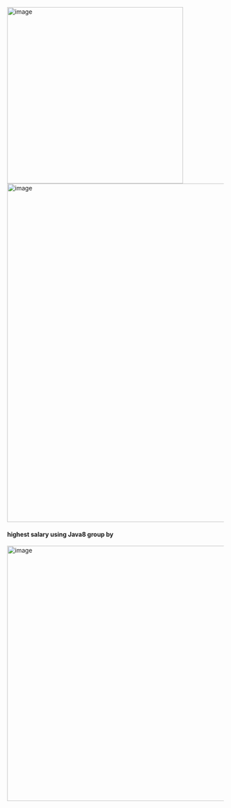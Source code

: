 <img width="409" alt="image" src="https://github.com/kaushikd1234/java8-practice-demo/assets/123860112/4051b58f-6862-4b5b-b14a-a011d3c94894">

<img width="785" alt="image" src="https://github.com/kaushikd1234/java8-practice-demo/assets/123860112/d6ed991d-8501-431c-b489-b3f82da826ea">

#### highest salary using Java8 group by 
<img width="592" alt="image" src="https://github.com/kaushikd1234/java8-practice-demo/assets/123860112/f3e8df08-e8d2-4933-8fa8-7997ff4871a7">


